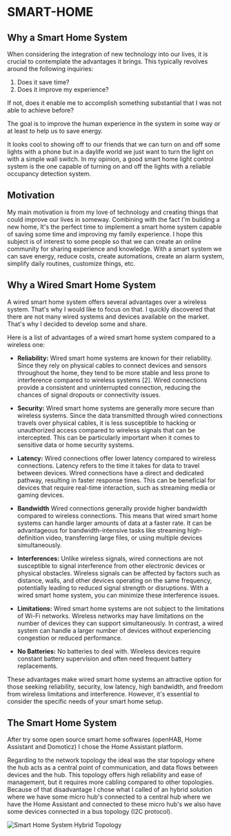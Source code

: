 # SMART-HOME


## Why a Smart Home System

When considering the integration of new technology into our lives, it is crucial to contemplate the advantages it brings. This typically revolves around the following inquiries:

1. Does it save time?
2. Does it improve my experience?

If not, does it enable me to accomplish something substantial that I was not able to achieve before?

The goal is to improve the human experience in the system in some way or at least to help us to save energy.

It looks cool to showing off to our friends that we can turn on and off some lights with a phone but in a daylife world we just want to turn the light on with a simple wall switch. In my opinion, a good smart home light control system is the one capable of turning on and off the lights with a reliable occupancy detection system.


## Motivation

My main motivation is from my love of technology and creating things that could improve our lives in someway. Combining with the fact I'm building a new home, It's the perfect time to implement a smart home system capable of saving some time and improving my family experience. I hope this subject is of interest to some people so that we can create an online community for sharing experience and knowledge. With a smart system we can save energy, reduce costs, create automations, create an alarm system, simplify daily routines, customize things, etc.


## Why a Wired Smart Home System

A wired smart home system offers several advantages over a wireless system. That's why I would like to focus on that. I quickly discovered that there are not many wired systems and devices available on the market. That's why I decided to develop some and share.

Here is a list of advantages of a wired smart home system compared to a wireless one:

* **Reliability:** Wired smart home systems are known for their reliability. Since they rely on physical cables to connect devices and sensors throughout the home, they tend to be more stable and less prone to interference compared to wireless systems [2]. Wired connections provide a consistent and uninterrupted connection, reducing the chances of signal dropouts or connectivity issues.

* **Security:** Wired smart home systems are generally more secure than wireless systems. Since the data transmitted through wired connections travels over physical cables, it is less susceptible to hacking or unauthorized access compared to wireless signals that can be intercepted. This can be particularly important when it comes to sensitive data or home security systems.

* **Latency:** Wired connections offer lower latency compared to wireless connections. Latency refers to the time it takes for data to travel between devices. Wired connections have a direct and dedicated pathway, resulting in faster response times. This can be beneficial for devices that require real-time interaction, such as streaming media or gaming devices.

* **Bandwidth** Wired connections generally provide higher bandwidth compared to wireless connections. This means that wired smart home systems can handle larger amounts of data at a faster rate. It can be advantageous for bandwidth-intensive tasks like streaming high-definition video, transferring large files, or using multiple devices simultaneously.

* **Interferences:** Unlike wireless signals, wired connections are not susceptible to signal interference from other electronic devices or physical obstacles. Wireless signals can be affected by factors such as distance, walls, and other devices operating on the same frequency, potentially leading to reduced signal strength or disruptions. With a wired smart home system, you can minimize these interference issues.

* **Limitations:** Wired smart home systems are not subject to the limitations of Wi-Fi networks. Wireless networks may have limitations on the number of devices they can support simultaneously. In contrast, a wired system can handle a larger number of devices without experiencing congestion or reduced performance.

* **No Batteries:** No batteries to deal with. Wireless devices require constant battery supervision and often need frequent battery replacements.

These advantages make wired smart home systems an attractive option for those seeking reliability, security, low latency, high bandwidth, and freedom from wireless limitations and interference. However, it's essential to consider the specific needs of your smart home setup.


## The Smart Home System

After try some open source smart home softwares (openHAB, Home Assistant and Domoticz) I chose the Home Assistant platform.

Regarding to the network topology the ideal was the star topology where the hub acts as a central point of communication, and data flows between devices and the hub. This topology offers high reliability and ease of management, but it requires more cabling compared to other topologies. Because of that disadvantage I chose what I called of an hybrid solution where we have some micro hub's connected to a central hub where we have the Home Assistant and connected to these micro hub's we also have some devices connected in a bus topology (I2C protocol).


![Smart Home System Hybrid Topology](https://drive.google.com/uc?id=1DeBX2HS4ZQM6OJaZdMSIzAMpnMHtWVtp)



